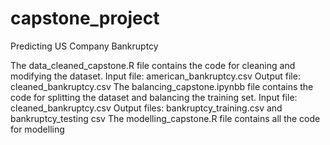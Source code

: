 # capstone_project
Predicting US Company Bankruptcy

The data_cleaned_capstone.R file contains the code for cleaning and modifying the dataset. 
  Input file: american_bankruptcy.csv
  Output file: cleaned_bankruptcy.csv
The balancing_capstone.ipynbb file contains the code for splitting the dataset and balancing the training set. 
  Input file: cleaned_bankruptcy.csv
  Output files: bankruptcy_training.csv and bankruptcy_testing csv
The modelling_capstone.R file contains all the code for modelling 
